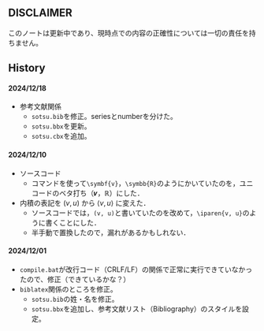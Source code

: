 ## DISCLAIMER

このノートは更新中であり、現時点での内容の正確性については一切の責任を持ちません。



## History

#### 2024/12/18

- 参考文献関係
  - `sotsu.bib`を修正。seriesとnumberを分けた。
  - `sotsu.bbx`を更新。
  - `sotsu.cbx`を追加。


#### 2024/12/10

- ソースコード
  - コマンドを使って`\symbf{v}`，`\symbb{R}`のようにかいていたのを，ユニコードのベタ打ち（𝒗，ℝ）にした．
- 内積の表記を $(v, u)$ から $\langle v, u \rangle$ に変えた．
  - ソースコードでは，`(v, u)`と書いていたのを改めて，`\iparen{v, u}`のように書くことにした．
  - 半手動で置換したので，漏れがあるかもしれない．

#### 2024/12/01

- `compile.bat`が改行コード（CRLF/LF）の関係で正常に実行できていなかったので、修正（できているかな？）
- `biblatex`関係のところを修正。
  - `sotsu.bib`の姓・名を修正。
  - `sotsu.bbx`を追加し、参考文献リスト（Bibliography）のスタイルを設定。
